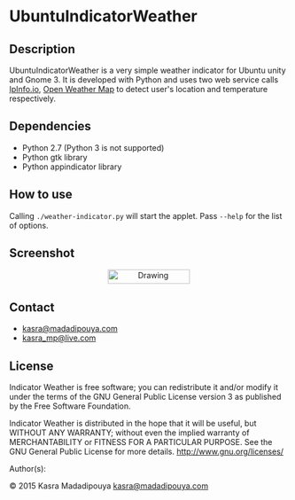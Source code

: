 # UbuntuIndicatorWeather
## Description
UbuntuIndicatorWeather is a very simple weather indicator for Ubuntu
unity and Gnome 3. It is developed with Python and uses two web service
calls [IpInfo.io](http://ipinfo.io/), [Open Weather
Map](http://api.openweathermap.org/) to detect user's location and
temperature respectively.

## Dependencies
* Python 2.7 (Python 3 is not supported)
* Python gtk library
* Python appindicator library

## How to use
Calling `./weather-indicator.py` will start the applet. Pass `--help`
for the list of options.

## Screenshot
<p align="center">
<img src="http://blog.madadipouya.com/wp-content/uploads/2014/07/Screenshot-from-2015-12-25-14-08-10.png" alt="Drawing" height="26" width="148"/>
</p>

## Contact
* kasra@madadipouya.com
* kasra_mp@live.com

## License
Indicator Weather is free software; you can redistribute it and/or modify
it under the terms of the GNU General Public License version 3
as published by the Free Software Foundation.

Indicator Weather is distributed in the hope that it will be useful,
but WITHOUT ANY WARRANTY; without even the implied warranty of
MERCHANTABILITY or FITNESS FOR A PARTICULAR PURPOSE.  See the
GNU General Public License for more details.  <http://www.gnu.org/licenses/>

Author(s):

© 2015 Kasra Madadipouya <kasra@madadipouya.com>
